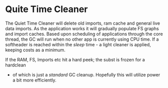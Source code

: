 # Quite Time Cleaner

The Quiet Time Cleaner will delete old imports, ram cache and general live data
imports. As the application works it will gradually populate FS graphs and import
caches.
Based upon scheduling of applications through the core thread, the GC will run
when no other app is currently using CPU time. If a softheader is reached within
the _sleep_ time - a light cleaner is applied, keeping costs as a minimum.

If the RAM, FS, Imports etc hit a hard peek; the subst is frozen for a hardclean
- of which is just a _standard_ GC cleanup. Hopefully this will utilize
power a bit more efficiently.

